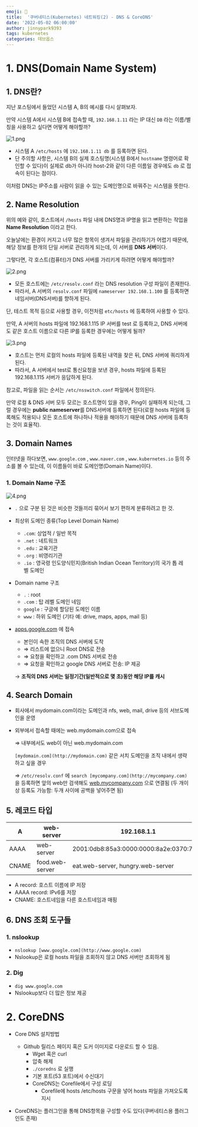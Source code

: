 ```yaml
---
emoji: 🔧
title:  '쿠버네티스(Kubernetes) 네트워킹(2) - DNS & CoreDNS'
date: '2022-05-02 06:00:00'
author: jinnypark9393
tags: kubernetes
categories: 데브옵스
---
```


# 1. DNS(Domain Name System)

## 1. DNS란?

지난 포스팅에서 들었던 시스템 A, B의 예시를 다시 살펴보자.

만약 시스템 A에서 시스템 B에 접속할 때, `192.168.1.11` 라는 IP 대신 `DB` 라는 이름/별칭을 사용하고 싶다면 어떻게 해야할까?  

![1.png](/assets/images/2022-05-02-Kubernetes-Networking-DNS-CoreDNS/1.png)

- 시스템 A `/etc/hosts` 에 `192.168.1.11 db` 를 등록하면 된다.
- 단 주의할 사항은, 시스템 B의 실제 호스팅명(시스템 B에서 `hostname` 명령어로 확인할 수 있다)이 실제로 db가 아니라 host-2와 같이 다른 이름일 경우에도 `db` 로 접속이 된다는 점이다.

이처럼 DNS는 IP주소를 사람이 읽을 수 있는 도메인명으로 바꿔주는 시스템을 뜻한다.

## 2. Name Resolution

위의 예와 같이, 호스트에서 `/hosts` 파일 내에 DNS명과 IP명을 읽고 변환하는 작업을 **Name Resolution** 이라고 한다.

오늘날에는 환경이 커지고 너무 많은 항목이 생겨서 파일을 관리하기가 어렵기 때문에, 해당 정보를 한개의 단일 서버로 관리하게 되는데, 이 서버를 **DNS 서버**이다.

그렇다면, 각 호스트(컴퓨터)가 DNS 서버를 가리키게 하려면 어떻게 해야할까?

![2.png](/assets/images/2022-05-02-Kubernetes-Networking-DNS-CoreDNS/2.png)

- 모든 호스트에는 `/etc/resolv.conf` 라는 DNS resolution 구성 파일이 존재한다.
- 따라서, A 서버의 `resolv.conf` 파일에 `nameserver 192.168.1.100` 를 등록하면 네임서버(DNS서버)를 향하게 된다.

단, 테스트 목적 등으로 사용할 경우, 이전처럼 `etc/hosts` 에 등록하여 사용할 수 있다.

만약, A 서버의 hosts 파일에 192.168.1.115 IP 서버를 test 로 등록하고, DNS 서버에도 같은 호스트 이름으로 다른 IP를 등록한 경우에는 어떻게 될까?

![3.png](/assets/images/2022-05-02-Kubernetes-Networking-DNS-CoreDNS/3.png)

- 호스트는 먼저 로컬의 hosts 파일에 등록된 내역을 찾은 뒤, DNS 서버에 쿼리하게 된다.
- 따라서, A 서버에서 test로 통신요청을 보낸 경우, hosts 파일에 등록된 192.168.1.115 서버가 응답하게 된다.

참고로, 파일을 읽는 순서는 `/etc/nsswitch.conf` 파일에서 정의된다.

만약 로컬 & DNS 서버 모두 모르는 호스트명이 있을 경우, Ping이 실패하게 되는데, 그럴 경우에는 **public nameserver**를 DNS서버에 등록하면 된다(로컬 hosts 파일에 등록해도 적용되나 모든 호스트에 하나하나 적용을 해야하기 때문에 DNS 서버에 등록하는 것이 효율적).

## 3. Domain Names

인터넷을 하다보면, `www.google.com` , `www.naver.com` , `www.kubernetes.io` 등의 주소를 볼 수 있는데, 이 이름들이 바로 도메인명(Domain Name)이다. 

### 1. Domain Name 구조

![4.png](/assets/images/2022-05-02-Kubernetes-Networking-DNS-CoreDNS/4.png)

- `.` 으로 구분 된 것은 비슷한 것들끼리 묶어서 보기 편하게 분류하려고 한 것.
- 최상위 도메인 종류(Top Level Domain Name)
    - `.com`: 상업적 / 일반 목적
    - `.net` : 네트워크
    - `.edu` : 교육기관
    - `.org` : 비영리기관
    - `.io` : 영국령 인도양식민지(British Indian Ocean Territory)의 국가 톱 레벨 도메인

- Domain name 구조
    - `.` : root
    - `.com` : 탑 레벨 도메인 네임
    - `google` : 구글에 할당된 도메인 이름
    - `www` : 하위 도메인 (기타 예: drive, maps, apps, mail 등)

- [apps.google.com](http://apps.google.com) 에 접속
    - 본인이 속한 조직의 DNS 서버에 도착
    - ⇒ 리스트에 없으니 Root DNS로 전송
    - ⇒ 요청을 확인하고 .com DNS 서버로 전송
    - ⇒ 요청을 확인하고 google DNS 서버로 전송: IP 제공
    
    → **조직의 DNS 서버는 일정기간(일반적으로 몇 초)동안 해당 IP를 캐시**
    

## 4. Search Domain

- 회사에서 mydomain.com이라는 도메인과 nfs, web, mail, drive 등의 서브도메인을 운영
- 외부에서 접속할 때에는 web.mydomain.com으로 접속
    
    ⇒ 내부에서도 web이 아닌 web.mydomain.com
    
    `[mydomain.com](http://mydomain.com)` 같은 서치 도메인을 조직 내에서 생략하고 싶을 경우
    
    ⇒ `/etc/resolv.conf` 에 `search [mycompany.com](http://mycompany.com)` 을 등록하면 앞의 web만 검색해도 [web.mycompany.com](http://web.mycompany.com) 으로 연결됨 (두 개이상 등록도 가능함: 두개 사이에 공백을 넣어주면 됨)
    

## 5. 레코드 타입

| A | web-server | 192.168.1.1 |
| --- | --- | --- |
| AAAA | web-server | 2001:0db8:85a3:0000:0000:8a2e:0370:7334 |
| CNAME | food.web-server | eat.web-server, hungry.web-server |
- A record: 호스트 이름에 IP 저장
- AAAA record: IPv6를 저장
- CNAME: 호스트네임을 다른 호스트네임과 매핑

## 6. DNS 조회 도구들

### 1. nslookup

- `nslookup [www.google.com](http://www.google.com)`
- Nslookup은 로컬 hosts 파일을 조회하지 않고 DNS 서버만 조회하게 됨

### 2. Dig

- `dig www.google.com`
- Nslookup보다 더 많은 정보 제공

# 2. CoreDNS

- Core DNS 설치방법
    - Github 릴리스 페이지 혹은 도커 이미지로 다운로드 할 수 있음.
        - Wget 혹은 curl
        - 압축 해제
        - `./coredns` 로 실행
        - 기본 포트(53 포트)에서 수신대기
        - CoreDNS는 Corefile에서 구성 로딩
            - Corefile에 hosts /etc/hosts 구문을 넣어 hosts 파일을 가져오도록 지시

- CoreDNS는 플러그인을 통해 DNS항목을 구성할 수도 있다(쿠버네티스용 플러그인도 존재)

<br/>